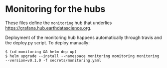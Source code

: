 # Monitoring for the hubs

These files define the `monitoring` hub that underlies https://grafana.hub.earthdatascience.org.

Deployment of the monitoring hub happens automatically through travis and the deploy.py script. To deploy manually: 

```
$ (cd monitoring && helm dep up)
$ helm upgrade --install --namespace monitoring monitoring monitoring --version=v0.1.0 -f secrets/monitoring.yaml
```
